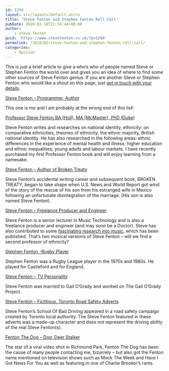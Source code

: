 ```yaml
---
id: 1294
layout: src/layouts/Default.astro
title: 'Steve Fenton and Stephen Fenton Roll Call'
pubDate: 2010-02-18T21:34:44+00:00
author:
    - steve-fenton
guid: 'https://www.stevefenton.co.uk/?p=1294'
permalink: /2010/02/steve-fenton-and-stephen-fenton-roll-call/
categories:
    - Opinion
---
```


This is just a brief article to give a who’s who of people named Steve or Stephen Fenton the world over and gives you an idea of where to find some other sources of Steve Fenton genius. If you are another Steve or Stephen Fenton who would like a shout on this page, just [get in touch with your details](https://www.stevefenton.co.uk/contact/).

[Steve Fenton – Programmer, Author](http://www.stevefenton.co.uk/)

This one is me and I am probably at the wrong end of this list!

[Professor Steve Fenton BA (Hull), MA (McMaster), PhD (Duke)](http://www.bristol.ac.uk/spais/people/person/steve-s-fenton/)

Steve Fenton writes and researches on national identity, ethnicity: on comparative ethnicities, theories of ethnicity, the ethnic majority, British national identity. He has also researched in the following areas: ethnic differences in the experience of mental health and illness; higher education and ethnic inequalities; young adults and labour markets. I have recently purchased my first Professor Fenton book and will enjoy learning from a namesake.

[Steve Fenton – Author of Broken Treaty](http://brokentreaty.info/)

Steve Fenton’s accidental writing career and subsequent book, BROKEN TREATY, began to take shape when U.S. News and World Report got wind of the story of the rescue of his son from his estranged wife in Mexico following an unfortunate disintegration of the marriage. (His son is also named Steve Fenton).

[Steve Fenton – Freelance Producer and Engineer](https://www.linkedin.com/in/steven-fenton-67bb5013/)

Steve Fenton is a senior lecturer in Music Technology and is also a freelance producer and engineer (and may soon be a Doctor). Steve has also contributed to some [fascinating research into music](https://research.hud.ac.uk/ourstaff/profile/index.php?staffid=851), which has been published. That’s two musical versions of Steve Fenton – will we find a second professor of ethnicity?

[Stephen Fenton -Rugby Player](http://en.wikipedia.org/wiki/Stephen_Fenton_%28rugby_league%29)

Stephen Fenton was a Rugby League player in the 1970s and 1980s. He played for Castleford and for England.

[Steve Fenton – TV Personality](http://www.imdb.com/name/nm0272087/bio)

Steve Fenton was married to Gail O’Grady and worked on The Gail O’Grady Project.

[Steve Fenton – Fictitious, Toronto Road Safety Adverts](http://www.blogto.com/city/2006/09/city_gets_a_sense_of_humour_with_steve_fenton/)

Steve Fenton’s School Of Bad Driving appeared in a road safety campaign created by Toronto local authority. The Steve Fenton featured in these adverts was a made-up character and does not represent the driving ability of the real Steve Fenton(s).

[Fenton The Dog – Dog, Deer Stalker  ](http://www.youtube.com/watch?v=3GRSbr0EYYU)

The star of a viral video shot in Richmond Park, Fenton The Dog has been the cause of many people contacting me, bizarrely – but also got the Fenton name mentioned on television shows such as Mock The Week and Have I Got News For You as well as featuring in one of Charlie Brooker’s rants.